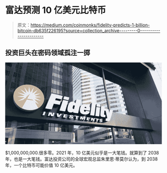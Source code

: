 # 富达预测 10 亿美元比特币

> 原文：<https://medium.com/coinmonks/fidelity-predicts-1-billion-bitcoin-db635f226195?source=collection_archive---------0----------------------->

## 投资巨头在密码领域孤注一掷

![](img/9af76ce7dd235f1bdaff1d69d566179d.png)

$1,000,000,000.很多零。2021 年，10 亿美元似乎是一大笔钱。就算到了 2038 年，也是一大笔钱。富达投资公司的全球宏观总监朱里恩·蒂莫尔认为，到 2038 年，一个比特币可能价值 10 亿美元。